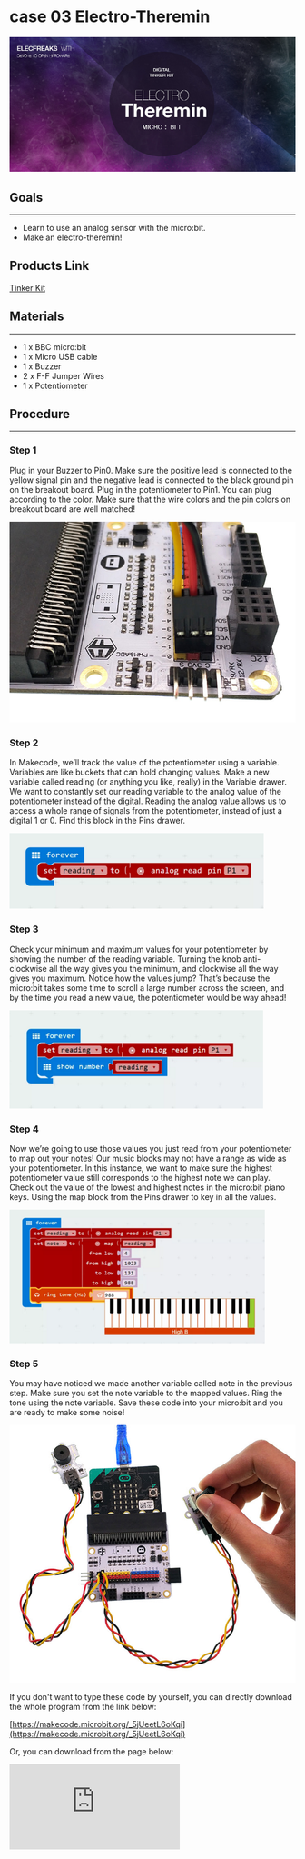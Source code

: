 # case 03 Electro-Theremin

![](./images/TJvoaaV.jpg)

## Goals
---

- Learn to use an analog sensor with the micro:bit.
- Make an electro-theremin!

## Products Link

[Tinker Kit](https://www.elecfreaks.com/micro-bit-tinker-kit.html)

## Materials
---

- 1 x BBC micro:bit
- 1 x Micro USB cable
- 1 x Buzzer
- 2 x F-F Jumper Wires
- 1 x Potentiometer


## Procedure
---

### Step 1

Plug in your Buzzer to Pin0. Make sure the positive lead is connected to the yellow signal pin and the negative lead is connected to the black ground pin on the breakout board.
Plug in the potentiometer to Pin1. You can plug according to the color. Make sure that the wire colors and the pin colors on breakout board are well matched!

![](./images/PUPIRol.jpg)

### Step 2

In Makecode, we’ll track the value of the potentiometer using a variable. Variables are like buckets that can hold changing values.
Make a new variable called reading (or anything you like, really) in the Variable drawer.
We want to constantly set our reading variable to the analog value of the potentiometer instead of the digital.
Reading the analog value allows us to access a whole range of signals from the potentiometer, instead of just a digital 1 or 0. Find this block in the Pins drawer.

![](./images/DMXaJD9.png)

### Step 3

Check your minimum and maximum values for your potentiometer by showing the number of the reading variable.
Turning the knob anti-clockwise all the way gives you the minimum, and clockwise all the way gives you maximum.
Notice how the values jump? That’s because the micro:bit takes some time to scroll a large number across the screen, and by the time you read a new value, the potentiometer would be way ahead!

![](./images/eNZiQx8.png)

### Step 4

Now we’re going to use those values you just read from your potentiometer to map out your notes!
Our music blocks may not have a range as wide as your potentiometer. In this instance, we want to make sure the highest potentiometer value still corresponds to the highest note we can play.
Check out the value of the lowest and highest notes in the micro:bit piano keys.
Using the map block from the Pins drawer to key in all the values.

![](./images/WF67giW.png)

### Step 5

You may have noticed we made another variable called note in the previous step. Make sure you set the note variable to the mapped values. Ring the tone using the note variable. Save these code into your micro:bit and you are ready to make some noise!

![](./images/laFfa5r.jpg)

If you don't want to type these code by yourself, you can directly download the whole program from the link below:

[https://makecode.microbit.org/_5jUeetL6oKqi](https://makecode.microbit.org/_5jUeetL6oKqi)

Or, you can download from the page below:

<div
    style={{
        position: 'relative',
        paddingBottom: '60%',
        overflow: 'hidden',
    }}
>
    <iframe
        src="https://makecode.microbit.org/_5jUeetL6oKqi"
        frameborder="0"
        sandbox="allow-popups allow-forms allow-scripts allow-same-origin"
        style={{
            position: 'absolute',
            width: '100%',
            height: '100%',
        }}
    />
</div>


### Cool stuff!

Now you’ve learned how to play around with the potentiometer, you can try to use it to control LEDs, servos, and other components! And if you get your hands on another analog sensor, you’ll know just how to use it!
